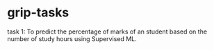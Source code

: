 # grip-tasks
task 1: To predict the percentage of marks of an student based on the number of study hours using Supervised ML.
